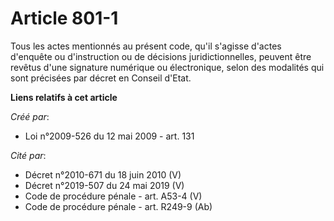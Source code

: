 # Article 801-1

Tous les actes mentionnés au présent code, qu'il s'agisse d'actes d'enquête ou d'instruction ou de décisions
juridictionnelles, peuvent être revêtus d'une signature numérique ou électronique, selon des modalités qui sont précisées par
décret en Conseil d'Etat.

**Liens relatifs à cet article**

_Créé par_:

  - Loi n°2009-526 du 12 mai 2009 - art. 131

_Cité par_:

  - Décret n°2010-671 du 18 juin 2010 (V)
  - Décret n°2019-507 du 24 mai 2019 (V)
  - Code de procédure pénale - art. A53-4 (V)
  - Code de procédure pénale - art. R249-9 (Ab)
